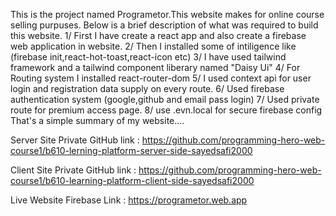 This is the project named Programetor.This website makes for online course selling purpuses.
Below is a brief description of what was required to build this website.
1/ First I have create a react app and also create a firebase web application in website.
2/ Then I installed some of intiligence like (firebase init,react-hot-toast,react-icon etc)
3/ I have used tailwind framework and a tailwind component liberary named "Daisy Ui"
4/ For Routing system I installed react-router-dom
5/ I used context api for user login and registration data supply on every route.
6/ Used firebase authentication system (google,github and email pass login)
7/ Used private route for premium access page.
8/ use .evn.local for secure firebase config
That's a simple summary of my website....

Server Site Private GitHub link : https://github.com/programming-hero-web-course1/b610-lerning-platform-server-side-sayedsafi2000

Client Site Private GitHub link : https://github.com/programming-hero-web-course1/b610-learning-platform-client-side-sayedsafi2000

Live Website Firebase Link : https://programetor.web.app